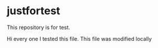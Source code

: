 # justfortest
This repository is for test.

Hi every one I tested this file. This file was modified locally
